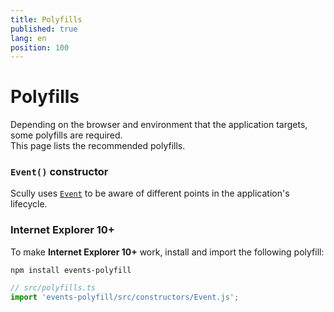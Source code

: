 ```yaml
---
title: Polyfills
published: true
lang: en
position: 100
---
```


# Polyfills

Depending on the browser and environment that the application targets, some polyfills are required.  
This page lists the recommended polyfills.

### `Event()` constructor

Scully uses [`Event`](https://developer.mozilla.org/en-US/docs/Web/API/Event/Event)
to be aware of different points in the application's lifecycle.

### Internet Explorer 10+

To make **Internet Explorer 10+** work, install and import the following polyfill:

`npm install events-polyfill`

```typescript
// src/polyfills.ts
import 'events-polyfill/src/constructors/Event.js';
```
